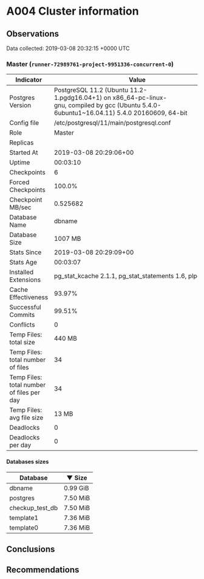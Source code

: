 # A004 Cluster information #

## Observations ##
Data collected: 2019-03-08 20:32:15 +0000 UTC  



### Master (`runner-72989761-project-9951336-concurrent-0`) ###

 Indicator | Value
-----------|-------
Postgres Version | PostgreSQL&nbsp;11.2&nbsp;(Ubuntu&nbsp;11.2-1.pgdg16.04+1)&nbsp;on&nbsp;x86_64-pc-linux-gnu,&nbsp;compiled&nbsp;by&nbsp;gcc&nbsp;(Ubuntu&nbsp;5.4.0-6ubuntu1~16.04.11)&nbsp;5.4.0&nbsp;20160609,&nbsp;64-bit
Config file | /etc/postgresql/11/main/postgresql.conf
Role | Master
Replicas | 
Started At | 2019-03-08&nbsp;20:29:06+00
Uptime | 00:03:10
Checkpoints | 6
Forced Checkpoints | 100.0%
Checkpoint MB/sec | 0.525682
Database Name | dbname
Database Size | 1007&nbsp;MB
Stats Since | 2019-03-08&nbsp;20:29:09+00
Stats Age | 00:03:07
Installed Extensions | pg_stat_kcache&nbsp;2.1.1,&nbsp;pg_stat_statements&nbsp;1.6,&nbsp;plpgsql&nbsp;1.0
Cache Effectiveness | 93.97%
Successful Commits | 99.51%
Conflicts | 0
Temp Files: total size | 440&nbsp;MB
Temp Files: total number of files | 34
Temp Files: total number of files per day | 34
Temp Files: avg file size | 13&nbsp;MB
Deadlocks | 0
Deadlocks per day | 0

#### Databases sizes ####
Database | &#9660;&nbsp;Size
---------|------
dbname | 0.99&nbsp;GiB
postgres | 7.50&nbsp;MiB
checkup_test_db | 7.50&nbsp;MiB
template1 | 7.36&nbsp;MiB
template0 | 7.36&nbsp;MiB


## Conclusions ##


## Recommendations ##

